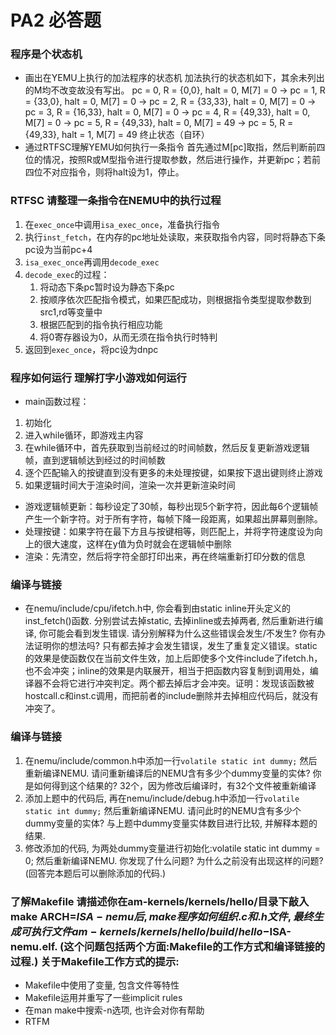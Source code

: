 # PA2 必答题
### 程序是个状态机
- 画出在YEMU上执行的加法程序的状态机
加法执行的状态机如下，其余未列出的M均不改变故没有写出。
pc = 0, R = {0,0}, halt = 0, M[7] = 0 ->
pc = 1, R = {33,0}, halt = 0, M[7] = 0 ->
pc = 2, R = {33,33}, halt = 0, M[7] = 0 ->
pc = 3, R = {16,33}, halt = 0, M[7] = 0 ->
pc = 4, R = {49,33}, halt = 0, M[7] = 0 ->
pc = 5, R = {49,33}, halt = 0, M[7] = 49 ->
pc = 5, R = {49,33}, halt = 1, M[7] = 49 终止状态（自环）
- 通过RTFSC理解YEMU如何执行一条指令
首先通过M[pc]取指，然后判断前四位的情况，按照R或M型指令进行提取参数，然后进行操作，并更新pc；若前四位不对应指令，则将halt设为1，停止。
### RTFSC 请整理一条指令在NEMU中的执行过程
1. 在`exec_once`中调用`isa_exec_once`，准备执行指令
2. 执行`inst_fetch`，在内存的pc地址处读取，来获取指令内容，同时将静态下条pc设为当前pc+4
3. `isa_exec_once`再调用`decode_exec`
4. `decode_exec`的过程：
   1. 将动态下条pc暂时设为静态下条pc
   2. 按顺序依次匹配指令模式，如果匹配成功，则根据指令类型提取参数到src1,rd等变量中
   3. 根据匹配到的指令执行相应功能
   4. 将0寄存器设为0，从而无须在指令执行时特判
5. 返回到`exec_once`，将pc设为dnpc
### 程序如何运行 理解打字小游戏如何运行
- main函数过程：
1. 初始化
2. 进入while循环，即游戏主内容
3. 在while循环中，首先获取到当前经过的时间帧数，然后反复更新游戏逻辑帧，直到逻辑帧达到经过的时间帧数
4. 逐个匹配输入的按键直到没有更多的未处理按键，如果按下退出键则终止游戏
5. 如果逻辑时间大于渲染时间，渲染一次并更新渲染时间
- 游戏逻辑帧更新：每秒设定了30帧，每秒出现5个新字符，因此每6个逻辑帧产生一个新字符。对于所有字符，每帧下降一段距离，如果超出屏幕则删除。
- 处理按键：如果字符在最下方且与按键相等，则匹配上，并将字符速度设为向上的很大速度，这样在y值为负时就会在逻辑帧中删除
- 渲染：先清空，然后将字符全部打印出来，再在终端重新打印分数的信息

### 编译与链接
- 在nemu/include/cpu/ifetch.h中, 你会看到由static inline开头定义的inst_fetch()函数. 分别尝试去掉static, 去掉inline或去掉两者, 然后重新进行编译, 你可能会看到发生错误. 请分别解释为什么这些错误会发生/不发生? 你有办法证明你的想法吗?
只有都去掉才会发生错误，发生了重复定义错误。static的效果是使函数仅在当前文件生效，加上后即使多个文件include了ifetch.h，也不会冲突；inline的效果是内联展开，相当于把函数内容复制到调用处，编译器不会将它进行冲突判定。两个都去掉后才会冲突。证明：发现该函数被hostcall.c和inst.c调用，而把前者的include删除并去掉相应代码后，就没有冲突了。
### 编译与链接
1. 在nemu/include/common.h中添加一行`volatile static int dummy;` 然后重新编译NEMU. 请问重新编译后的NEMU含有多少个dummy变量的实体? 你是如何得到这个结果的?
   32个，因为修改后编译时，有32个文件被重新编译
2. 添加上题中的代码后, 再在nemu/include/debug.h中添加一行`volatile static int dummy;` 然后重新编译NEMU. 请问此时的NEMU含有多少个dummy变量的实体? 与上题中dummy变量实体数目进行比较, 并解释本题的结果.
3. 修改添加的代码, 为两处dummy变量进行初始化:volatile static int dummy = 0; 然后重新编译NEMU. 你发现了什么问题? 为什么之前没有出现这样的问题? (回答完本题后可以删除添加的代码.)
### 了解Makefile 请描述你在am-kernels/kernels/hello/目录下敲入make ARCH=$ISA-nemu 后, make程序如何组织.c和.h文件, 最终生成可执行文件am-kernels/kernels/hello/build/hello-$ISA-nemu.elf. (这个问题包括两个方面:Makefile的工作方式和编译链接的过程.) 关于Makefile工作方式的提示:
- Makefile中使用了变量, 包含文件等特性
- Makefile运用并重写了一些implicit rules
- 在man make中搜索-n选项, 也许会对你有帮助
- RTFM